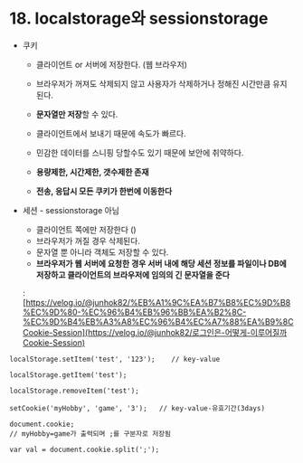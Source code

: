 # 18. localstorage와 sessionstorage

- 쿠키
  - 클라이언트 or 서버에 저장한다. (웹 브라우저)
  
  - 브라우저가 꺼져도 삭제되지 않고 사용자가 삭제하거나 정해진 시간만큼 유지된다.
  
  - **문자열만 저장**할 수 있다.
  
  - 클라이언트에서 보내기 때문에 속도가 빠르다.
  
  - 민감한 데이터를 스니핑 당할수도 있기 때문에 보안에 취약하다.
  
  - **용량제한, 시간제한, 갯수제한 존재**
  
  - **전송, 응답시 모든 쿠키가 한번에 이동한다**
  
- 세션 - sessionstorage 아님
  - 클라이언트 쪽에만 저장한다 ()
  - 브라우저가 꺼질 경우 삭제된다.
  - 문자열 뿐 아니라 객체도 저장할 수 있다.
  - **브라우저가 웹 서버에 요청한 경우 서버 내에 해당 세션 정보를 파일이나 DB에 저장하고 클라이언트의 브라우저에 임의의 긴 문자열을 준다**
  
  :  [https://velog.io/@junhok82/%EB%A1%9C%EA%B7%B8%EC%9D%B8%EC%9D%80-%EC%96%B4%EB%96%BB%EA%B2%8C-%EC%9D%B4%EB%A3%A8%EC%96%B4%EC%A7%88%EA%B9%8CCookie-Session](https://velog.io/@junhok82/로그인은-어떻게-이루어질까Cookie-Session)



```
localStorage.setItem('test', '123');    // key-value
```

```
localStorage.getItem('test');
```

```
localStorage.removeItem('test');
```



```
setCookie('myHobby', 'game', '3');   // key-value-유효기간(3days)
```

```
document.cookie;
// myHobby=game가 출력되며 ;를 구분자로 저장됨
```

```
var val = document.cookie.split(';');
```



